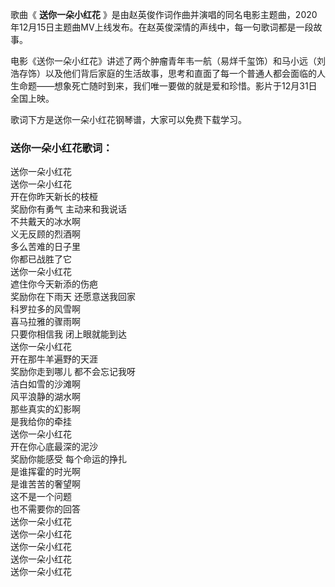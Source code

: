 

歌曲《 **送你一朵小红花**
》是由赵英俊作词作曲并演唱的同名电影主题曲，2020年12月15日主题曲MV上线发布。在赵英俊深情的声线中，每一句歌词都是一段故事。

电影《送你一朵小红花》讲述了两个肿瘤青年韦一航（易烊千玺饰）和马小远（刘浩存饰）以及他们背后家庭的生活故事，思考和直面了每一个普通人都会面临的人生命题——想象死亡随时到来，我们唯一要做的就是爱和珍惜。影片于12月31日全国上映。

歌词下方是送你一朵小红花钢琴谱，大家可以免费下载学习。

### 送你一朵小红花歌词：

送你一朵小红花  
送你一朵小红花  
开在你昨天新长的枝桠  
奖励你有勇气 主动来和我说话  
不共戴天的冰水啊  
义无反顾的烈酒啊  
多么苦难的日子里  
你都已战胜了它  
送你一朵小红花  
遮住你今天新添的伤疤  
奖励你在下雨天 还愿意送我回家  
科罗拉多的风雪啊  
喜马拉雅的骤雨啊  
只要你相信我 闭上眼就能到达  
送你一朵小红花  
开在那牛羊遍野的天涯  
奖励你走到哪儿 都不会忘记我呀  
洁白如雪的沙滩啊  
风平浪静的湖水啊  
那些真实的幻影啊  
是我给你的牵挂  
送你一朵小红花  
开在你心底最深的泥沙  
奖励你能感受 每个命运的挣扎  
是谁挥霍的时光啊  
是谁苦苦的奢望啊  
这不是一个问题  
也不需要你的回答  
送你一朵小红花  
送你一朵小红花  
送你一朵小红花  
送你一朵小红花  
送你一朵小红花

